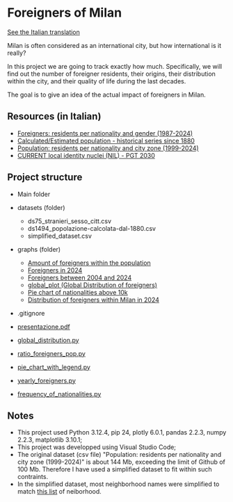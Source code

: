 # Foreigners of Milan
[See the Italian translation](https://github.com/Gabri432/foreigners-in-milan/blob/master/README.it.md)

Milan is often considered as an international city, but how international is it really?

In this project we are going to track exactly how much. Specifically, we will find out the number of foreigner residents, their origins, their distribution within the city, and their quality of life during the last decades.

The goal is to give an idea of the actual impact of foreigners in Milan.

## Resources (in Italian)
- [Foreigners: residents per nationality and gender (1987-2024)](https://www.dati.gov.it/view-dataset/dataset?id=936fe601-0f47-43d8-9642-bdaf064f57f3)
- [Calculated/Estimated population - historical series since 1880](https://www.dati.gov.it/view-dataset/dataset?id=8d6d9168-2128-416f-910b-e76b29cdbf5c)
- [Population: residents per nationality and city zone (1999-2024)](https://www.dati.gov.it/view-dataset/dataset?id=8f2dd42b-23a5-439d-ab56-be02295f4290)
- [CURRENT local identity nuclei (NIL) - PGT 2030](https://www.dati.gov.it/view-dataset/dataset?id=c46c6fd8-93d0-4a19-94f2-fc226219b6b3)

## Project structure
- Main folder

- datasets (folder)
    - ds75_stranieri_sesso_citt.csv
    - ds1494_popolazione-calcolata-dal-1880.csv
    - simplified_dataset.csv

- graphs (folder)
    - [Amount of foreigners within the population](https://github.com/Gabri432/foreigners-in-milan/blob/master/graphs/Amount%20of%20foreigners%20within%20the%20population.png)
    - [Foreigners in 2024](https://github.com/Gabri432/foreigners-in-milan/blob/master/graphs/Foreigners%20in%202024.png)
    - [Foreigners between 2004 and 2024](https://github.com/Gabri432/foreigners-in-milan/blob/master/graphs/Foreigners%20between%202004%20and%202024%20in%20Milan.png)
    - [global_plot (Global Distribution of foreigners)](https://github.com/Gabri432/foreigners-in-milan/blob/master/graphs/global_plot.png)
    - [Pie chart of nationalities above 10k](https://github.com/Gabri432/foreigners-in-milan/blob/master/graphs/Pie%20chart%20of%20nationalities%20above%2010k.png)
    - [Distribution of foreigners within Milan in 2024](https://github.com/Gabri432/foreigners-in-milan/blob/master/graphs/Distribution%20of%20Foreigners%20in%20Milan%202024.png)

- .gitignore
- [presentazione.pdf](https://github.com/Gabri432/foreigners-in-milan/blob/master/presentazione.pdf)
- [global_distribution.py](https://github.com/Gabri432/foreigners-in-milan/blob/master/global_distribution.py)
- [ratio_foreigners_pop.py](https://github.com/Gabri432/foreigners-in-milan/blob/master/ratio_foreigners_pop.py)
- [pie_chart_with_legend.py](https://github.com/Gabri432/foreigners-in-milan/blob/master/pie_chart_with_legend.py)
- [yearly_foreigners.py](https://github.com/Gabri432/foreigners-in-milan/blob/master/yearly_foreigners.py)
- [frequency_of_nationalities.py](https://github.com/Gabri432/foreigners-in-milan/blob/master/frequency_of_nationalities.py)

## Notes
- This project used Python 3.12.4, pip 24, plotly 6.0.1, pandas 2.2.3, numpy 2.2.3, matplotlib 3.10.1;
- This project was developped using Visual Studio Code;
- The original dataset (csv file) "Population: residents per nationality and city zone (1999-2024)" is about 144 Mb, exceeding the limit of Github of 100 Mb. Therefore I have used a simplified dataset to fit within such contraints.
- In the simplified dataset, most neighborhood names were simplified to match [this list](https://it.wikipedia.org/wiki/Categoria:Quartieri_di_Milano) of neiborhood.